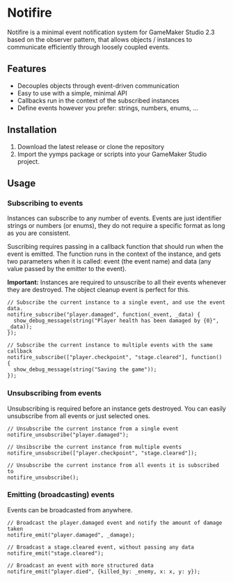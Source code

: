 # Notifire
Notifire is a minimal event notification system for GameMaker Studio 2.3 based on the observer pattern, that allows objects / instances to communicate efficiently through loosely coupled events.

## Features
- Decouples objects through event-driven communication
- Easy to use with a simple, minimal API
- Callbacks run in the context of the subscribed instances
- Define events however you prefer: strings, numbers, enums, ...

## Installation  
1. Download the latest release or clone the repository
2. Import the yymps package or scripts into your GameMaker Studio project.

## Usage

### Subscribing to events
Instances can subscribe to any number of events. Events are just identifier strings or numbers (or enums), they do not require a specific format as long as you are consistent.

Suscribing requires passing in a callback function that should run when the event is emitted. The function runs in the context of the instance, and gets two parameters when it is called: event (the event name) and data (any value passed by the emitter to the event).

**Important:** Instances are required to unsuscribe to all their events whenever they are destroyed. The object cleanup event is perfect for this.

```gml
// Subscribe the current instance to a single event, and use the event data.
notifire_subscribe("player.damaged", function(_event, _data) {
  show_debug_message(string("Player health has been damaged by {0}", _data));
});

// Subscribe the current instance to multiple events with the same callback
notifire_subscribe(["player.checkpoint", "stage.cleared"], function() {
  show_debug_message(string("Saving the game"));
});
```

### Unsubscribing from events
Unsubscribing is required before an instance gets destroyed. You can easily unsubscribe from all events or just selected ones.

```gml
// Unsubscribe the current instance from a single event
notifire_unsubscribe("player.damaged");

// Unsibscribe the current instance from multiple events
notifire_unsubscribe(["player.checkpoint", "stage.cleared"]);

// Unsubscribe the current instance from all events it is subscribed to
notifire_unsubscribe();
```

### Emitting (broadcasting) events
Events can be broadcasted from anywhere. 

```gml
// Broadcast the player.damaged event and notify the amount of damage taken
notifire_emit("player.damaged", _damage);

// Broadcast a stage.cleared event, without passing any data
notifire_emit("stage.cleared");

// Broadcast an event with more structured data
notifire_emit("player.died", {killed_by: _enemy, x: x, y: y});
```
